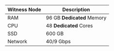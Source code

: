 | Witness Node | Description | 
| ------------ | ----------- |
| RAM | 96 GB **Dedicated** Memory |
| CPU | 48 **Dedicated** Cores |
| SSD | 600 GB |
| Network | 40/9 Gbps |

